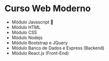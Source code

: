 # Curso Web Moderno

-   Módulo Javascript 🦾
-   Módulo HTML
-   Módulo CSS
-   Módulo Nodejs
-   Módulo Bootstrap e JQuery
-   Módulo Banco de Dados e Express (Backend)
-   Módulo React.js (Front-End)
